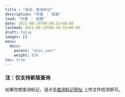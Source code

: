 ```yaml
---
title : "阅览、查询标记"
description: "作者 ｜ 孤傲"
lead: "作者 ｜ 孤傲"
date: 2021-08-19T08:49:31+00:00
lastmod: 2021-08-19T08:49:31+00:00
draft: false 
images: []
menu:
  docs:
    parent: "skin_user"
    weight: 830
toc: true
---
```


### 注：仅支持新版查询

如果你想查询标记，请点击[查询标记网址](/docs/mark_user/SkinCheck/) 上传文件检测即可。
